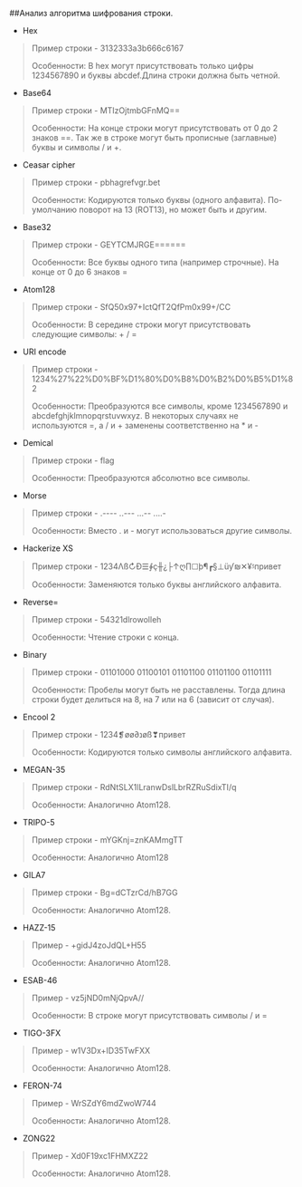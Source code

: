 ##Анализ алгоритма шифрования строки.

- Hex 

>Пример строки - 3132333a3b666c6167 
>
>Особенности: В hex могут присутствовать только цифры 1234567890 и буквы abcdef.Длина строки  должна быть четной.   

- Base64
>Пример строки - MTIzOjtmbGFnMQ==
>
>Особенности: На конце строки могут присутствовать от 0 до 2 знаков ==. Так же в строке могут быть прописные (заглавные) буквы и символы / и +.

- Ceasar cipher
>Пример строки - pbhagrefvgr.bet
>
>Особенности: Кодируются только буквы (одного алфавита). По-умолчанию поворот на 13 (ROT13), но может быть и другим.

- Base32
>Пример строки - GEYTCMJRGE======
>
>Особенности: Все буквы одного типа (например строчные). На конце от 0 до 6 знаков =

- Atom128
>Пример строки - SfQ50x97+IctQfT2QfPm0x99+/CC
>
>Особенности: В середине строки могут присутствовать следующие символы: + / =

- URI encode
>Пример строки - 1234%27%22%D0%BF%D1%80%D0%B8%D0%B2%D0%B5%D1%82
>
>Особенности: Преобразуются все символы, кроме 1234567890 и abcdefghjklmnopqrstuvwxyz.
В некоторых случаях не используются =, а / и + заменены соответственно на * и -

- Demical
>Пример строки - flag
>
>Особенности: Преобразуются абсолютно все символы.

- Morse
>Пример строки - .---- ..--- ...-- ....-
>
>Особенности: Вместо . и - могут использоваться другие символы.

- Hackerize XS
>Пример строки - 1234Λß↻Ð☰∲ç╫¿├↑ღ∏☐þ¶┏§⊥üƴ₪✕¥ᶾпривет
>
>Особенности: Заменяются только буквы английского алфавита.

- Reverse=
>Пример строки - 54321dlrowolleh
>
>Особенности: Чтение строки с конца.

- Binary
>Пример строки - 01101000 01100101 01101100 01101100 01101111
>
>Особенности: Пробелы могут быть не расставлены. Тогда длина строки будет делиться на 8, на 7 или на 6 (зависит от случая).

- Encool 2
>Пример строки - 1234❡øø∂נøß❣привет
>
>Особенности: Кодируются только символы английского алфавита.

- MEGAN-35
>Пример строки - RdNtSLX1lLranwDslLbrRZRuSdixTI/q
>
>Особенности: Аналогично Atom128.

- TRIPO-5
>Пример строки - mYGKnj=znKAMmgTT
>
>Особенности: Аналогично Atom128

- GILA7
>Пример строки - Bg=dCTzrCd/hB7GG
>
>Особенности: Аналогично Atom128.

- HAZZ-15
>Пример - +gidJ4zoJdQL+H55
>
>Особенности: Аналогично Atom128.

- ESAB-46
>Пример - vz5jND0mNjQpvA//
>
>Особенности: В строке могут присутствовать символы / и =

- TIGO-3FX
>Пример - w1V3Dx+ID35TwFXX
>
>Особенности: Аналогично Atom128.

- FERON-74
>Пример - WrSZdY6mdZwoW744
>
>Особенности: Аналогично Atom128.

- ZONG22
>Пример - Xd0F19xc1FHMXZ22
>
>Особенности: Аналогично Atom128.